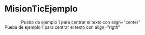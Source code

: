 # MisionTicEjemplo
<div align="center">
Pueba de ejemplo 1 para centrar el texto con align="center"
</div>
<div align="rigth">
Pueba de ejemplo 1 para centrar el texto con align="rigth"
</div>
